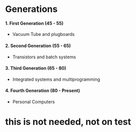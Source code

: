 # Generations

#### 1. First Generation (45 - 55)
- Vacuum Tube and plugboards
#### 2. Second Generation (55 - 65)
- Transistors and batch systems
#### 3. Third Generation (65 - 80)
- Integrated systems and multiprogramming
#### 4. Fourth Generation (80 - Present)
- Personal Computers


# this is not needed, not on test